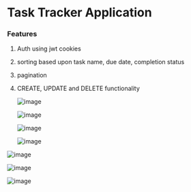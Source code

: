 # Task Tracker Application 

### Features 

1. Auth using jwt cookies
2. sorting based upon task name, due date, completion status
3. pagination
4. CREATE, UPDATE and DELETE functionality


   ![image](https://github.com/Bahubuli/Task-Tracker/assets/33808010/44c1f7cb-1a5f-4a5a-8a09-e290b57666b7)

   ![image](https://github.com/Bahubuli/Task-Tracker/assets/33808010/54577e42-3f69-46a5-ba42-30817ea71b63)

   ![image](https://github.com/Bahubuli/Task-Tracker/assets/33808010/f966d17f-fda8-4db2-9ad7-22f7e8e89a29)

   ![image](https://github.com/Bahubuli/Task-Tracker/assets/33808010/b95de8ac-4193-4594-a463-b172efae2eb0)

![image](https://github.com/Bahubuli/Task-Tracker/assets/33808010/938b1d62-203d-4478-893b-5f4b1025a71c)

![image](https://github.com/Bahubuli/Task-Tracker/assets/33808010/8401ea4d-d2a1-4015-8965-595bf51a85be)



![image](https://github.com/Bahubuli/Task-Tracker/assets/33808010/5325b088-60c1-43f4-83b4-67d2027d5c13)


